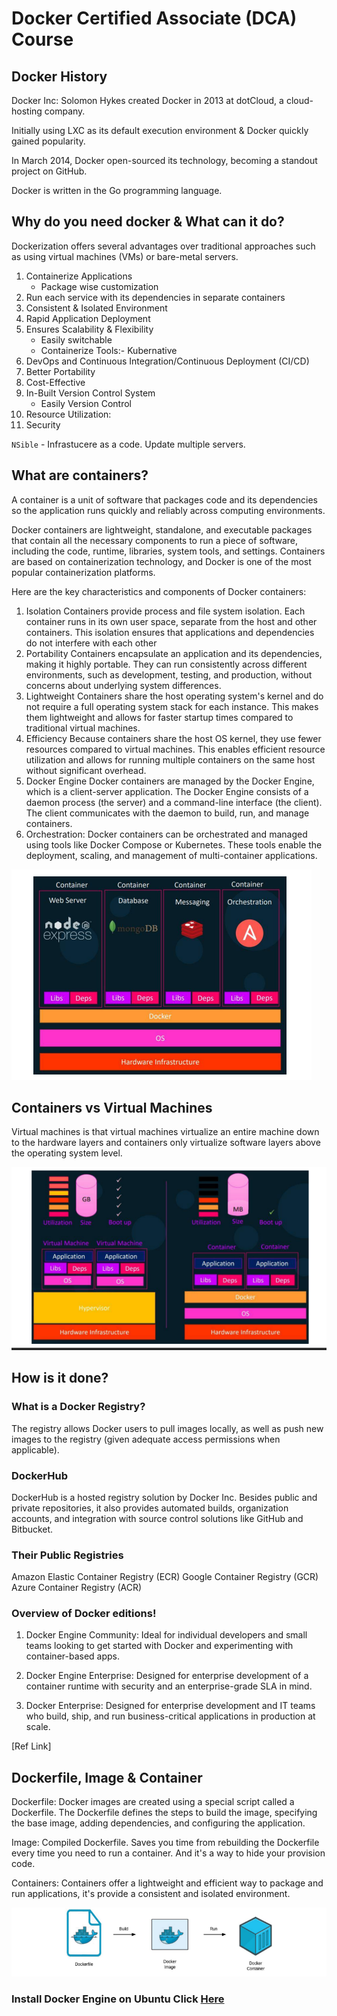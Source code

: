 # Docker Certified Associate (DCA) Course

## Docker History
Docker Inc: Solomon Hykes created Docker in 2013 at dotCloud, a cloud-hosting
company.

Initially using LXC as its default execution environment & Docker quickly
gained popularity.

In March 2014, Docker open-sourced its technology, becoming a standout
project on GitHub.

Docker is written in the Go programming language.

## Why do you need docker & What can it do?
Dockerization offers several advantages over traditional approaches such as
using virtual machines (VMs) or bare-metal servers.

1. Containerize Applications
    - Package wise customization
2. Run each service with its dependencies in separate containers
3. Consistent & Isolated Environment
4. Rapid Application Deployment
5. Ensures Scalability & Flexibility
    - Easily switchable
    - Containerize Tools:- Kubernative
6. DevOps and Continuous Integration/Continuous Deployment (CI/CD)
7. Better Portability
8. Cost-Effective
9. In-Built Version Control System
    - Easily Version Control
10. Resource Utilization:
11. Security

`NSible` - Infrastucere as a code. Update multiple servers.

## What are containers?
A container is a unit of software that packages code and its dependencies so the application runs quickly and reliably across computing environments.

Docker containers are lightweight, standalone, and executable packages that contain all the necessary components to run a piece of software, including the code, runtime, libraries, system tools, and settings. Containers are based on containerization technology, and Docker is one of the most popular containerization platforms.

Here are the key characteristics and components of Docker containers:
1. Isolation
Containers provide process and file system isolation. Each container runs in its own user space, separate from the host and other containers. This isolation ensures that applications and dependencies do not interfere with each other
2. Portability
Containers encapsulate an application and its dependencies, making it highly portable. They can run consistently across different environments, such as development, testing, and production, without concerns about underlying system differences.
3. Lightweight
Containers share the host operating system's kernel and do not require a full operating system stack for each instance. This makes them lightweight and allows for faster startup times compared to traditional virtual machines.
4. Efficiency
Because containers share the host OS kernel, they use fewer resources compared to virtual machines. This enables efficient resource utilization and allows for running multiple containers on the same host without significant overhead.
5. Docker Engine
Docker containers are managed by the Docker Engine, which is a client-server application. The Docker Engine consists of a daemon process (the server) and a command-line interface (the client). The client communicates with the daemon to build, run, and manage containers.
6. Orchestration:
Docker containers can be orchestrated and managed using tools like Docker Compose or Kubernetes. These tools enable the deployment, scaling, and management of multi-container applications.
<img src="images/container.png">

## Containers vs Virtual Machines

Virtual machines is that virtual machines virtualize an entire machine down to
the hardware layers and containers only virtualize software layers above the
operating system level.

<img src="images/containerVsVM.png">

## How is it done?

### What is a Docker Registry?
The registry allows Docker users to pull images locally, as well as push new
images to the registry (given adequate access permissions when applicable).

### DockerHub
DockerHub is a hosted registry solution by Docker Inc. Besides public and
private repositories, it also provides automated builds, organization
accounts, and integration with source control solutions like GitHub and
Bitbucket.

### Their Public Registries
Amazon Elastic Container Registry (ECR)
Google Container Registry (GCR)
Azure Container Registry (ACR)

### Overview of Docker editions!

1. Docker Engine Community: Ideal for individual developers and small
teams looking to get started with Docker and experimenting with
container-based apps.

2. Docker Engine Enterprise: Designed for enterprise development of a
container runtime with security and an enterprise-grade SLA in mind.

3. Docker Enterprise: Designed for enterprise development and IT teams who
build, ship, and run business-critical applications in production at scale.

[Ref Link]

## Dockerfile, Image & Container

Dockerfile: Docker images are created using a special script called a Dockerfile. The Dockerfile defines the steps to build the image, specifying the base image, adding dependencies, and configuring the application.

Image: Compiled Dockerfile. Saves you time from rebuilding the Dockerfile every time you need to run a container. And it's a way to hide your provision
code.

Containers: Containers offer a lightweight and efficient way to package and run applications, it's provide a consistent and isolated environment.

<img src="images/DockerfileImageContainer.png">

### Install Docker Engine on Ubuntu Click  <a href="./docker_install_ubuntu.md">Here</a>
